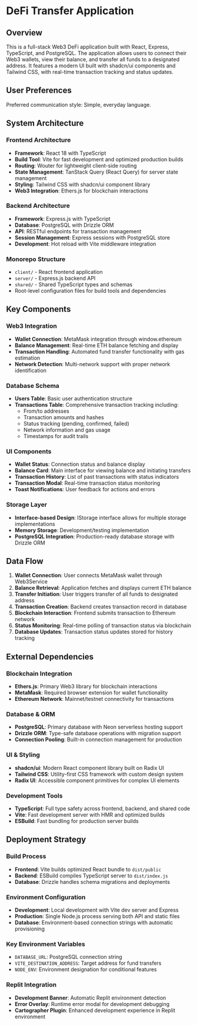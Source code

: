 # DeFi Transfer Application

## Overview

This is a full-stack Web3 DeFi application built with React, Express, TypeScript, and PostgreSQL. The application allows users to connect their Web3 wallets, view their balance, and transfer all funds to a designated address. It features a modern UI built with shadcn/ui components and Tailwind CSS, with real-time transaction tracking and status updates.

## User Preferences

Preferred communication style: Simple, everyday language.

## System Architecture

### Frontend Architecture
- **Framework**: React 18 with TypeScript
- **Build Tool**: Vite for fast development and optimized production builds
- **Routing**: Wouter for lightweight client-side routing
- **State Management**: TanStack Query (React Query) for server state management
- **Styling**: Tailwind CSS with shadcn/ui component library
- **Web3 Integration**: Ethers.js for blockchain interactions

### Backend Architecture
- **Framework**: Express.js with TypeScript
- **Database**: PostgreSQL with Drizzle ORM
- **API**: RESTful endpoints for transaction management
- **Session Management**: Express sessions with PostgreSQL store
- **Development**: Hot reload with Vite middleware integration

### Monorepo Structure
- `client/` - React frontend application
- `server/` - Express.js backend API
- `shared/` - Shared TypeScript types and schemas
- Root-level configuration files for build tools and dependencies

## Key Components

### Web3 Integration
- **Wallet Connection**: MetaMask integration through window.ethereum
- **Balance Management**: Real-time ETH balance fetching and display
- **Transaction Handling**: Automated fund transfer functionality with gas estimation
- **Network Detection**: Multi-network support with proper network identification

### Database Schema
- **Users Table**: Basic user authentication structure
- **Transactions Table**: Comprehensive transaction tracking including:
  - From/to addresses
  - Transaction amounts and hashes
  - Status tracking (pending, confirmed, failed)
  - Network information and gas usage
  - Timestamps for audit trails

### UI Components
- **Wallet Status**: Connection status and balance display
- **Balance Card**: Main interface for viewing balance and initiating transfers
- **Transaction History**: List of past transactions with status indicators
- **Transaction Modal**: Real-time transaction status monitoring
- **Toast Notifications**: User feedback for actions and errors

### Storage Layer
- **Interface-based Design**: IStorage interface allows for multiple storage implementations
- **Memory Storage**: Development/testing implementation
- **PostgreSQL Integration**: Production-ready database storage with Drizzle ORM

## Data Flow

1. **Wallet Connection**: User connects MetaMask wallet through Web3Service
2. **Balance Retrieval**: Application fetches and displays current ETH balance
3. **Transfer Initiation**: User triggers transfer of all funds to designated address
4. **Transaction Creation**: Backend creates transaction record in database
5. **Blockchain Interaction**: Frontend submits transaction to Ethereum network
6. **Status Monitoring**: Real-time polling of transaction status via blockchain
7. **Database Updates**: Transaction status updates stored for history tracking

## External Dependencies

### Blockchain Integration
- **Ethers.js**: Primary Web3 library for blockchain interactions
- **MetaMask**: Required browser extension for wallet functionality
- **Ethereum Network**: Mainnet/testnet connectivity for transactions

### Database & ORM
- **PostgreSQL**: Primary database with Neon serverless hosting support
- **Drizzle ORM**: Type-safe database operations with migration support
- **Connection Pooling**: Built-in connection management for production

### UI & Styling
- **shadcn/ui**: Modern React component library built on Radix UI
- **Tailwind CSS**: Utility-first CSS framework with custom design system
- **Radix UI**: Accessible component primitives for complex UI elements

### Development Tools
- **TypeScript**: Full type safety across frontend, backend, and shared code
- **Vite**: Fast development server with HMR and optimized builds
- **ESBuild**: Fast bundling for production server builds

## Deployment Strategy

### Build Process
- **Frontend**: Vite builds optimized React bundle to `dist/public`
- **Backend**: ESBuild compiles TypeScript server to `dist/index.js`
- **Database**: Drizzle handles schema migrations and deployments

### Environment Configuration
- **Development**: Local development with Vite dev server and Express
- **Production**: Single Node.js process serving both API and static files
- **Database**: Environment-based connection strings with automatic provisioning

### Key Environment Variables
- `DATABASE_URL`: PostgreSQL connection string
- `VITE_DESTINATION_ADDRESS`: Target address for fund transfers
- `NODE_ENV`: Environment designation for conditional features

### Replit Integration
- **Development Banner**: Automatic Replit environment detection
- **Error Overlay**: Runtime error modal for development debugging
- **Cartographer Plugin**: Enhanced development experience in Replit environment